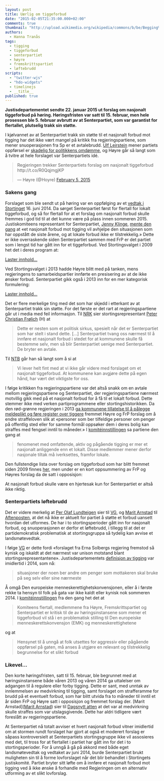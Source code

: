 ```yaml
---
layout: post
title: Uærlig om tiggeforbud
date: "2015-02-05T21:35:00.000+02:00"
comments: true
thumbnail: "http://upload.wikimedia.org/wikipedia/commons/b/be/Begging%2C_Dublin%2C_October_2010.JPG"
authors: 
  - Hanna Tranås
tags: 
  - tigging
  - tiggeforbud
  - senterpartiet
  - høyre
  - fremskrittspartiet
  - løftebrudd
scripts: 
  - "twitter-wjs"
  - "hdo-widgets"
  - timelinejs
  - __title__
published: true
---
```


**Justisdepartementet sendte 22. januar 2015 ut forslag om nasjonalt tiggeforbud på høring. Høringsfristen var satt til 15. februar, men hele prosessen ble 5. februar avbrutt av at Senterpartiet, som var garantist for flertallet, plutselig trakk sin støtte.**

I kjølvannet av at Senterpartiet trakk sin støtte til et nasjonalt forbud mot tigging har det ikke vært mangel på kritikk fra regjeringspartiene, som mener snuoperasjonen fra Sp er et avtalebrudd. [Ulf Leirstein](https://www.holderdeord.no/representatives/uil) mener partiets oppførsel er [skadelig for politikkens omdømme](http://www.vg.no/nyheter/innenriks/tigging/sp-gikk-fra-paadriver-til-motstander/a/23389470/), og Høyre går så langt som å tvitre at hele forslaget var Senterpartiets idé.

<blockquote class="twitter-tweet" lang="en"><p>Regjeringen trekker Senterpartiets forslag om nasjonalt tiggeforbud http://t.co/R0QqjmgjKP</p>&mdash; Høyre (@Hoyre) <a href="https://twitter.com/Hoyre/status/563329915593175040">February 5, 2015</a></blockquote>

### Sakens gang

Forslaget som ble sendt ut på høring var en oppfølging av et [vedtak i Stortinget](https://stortinget.no/no/Saker-og-publikasjoner/Saker/Sak/?p=59721) 16. juni 2014. Da sørget Senterpartiet først for flertall for lokalt tiggeforbud, og så for flertall for at et forslag om nasjonalt forbud skulle fremmes i god tid til at det kunne være på plass innen sommeren 2015. Justiskomiteens representant for Senterpartiet, [Jenny Klinge](https://www.holderdeord.no/representatives/jkl), [mente den gang](https://stortinget.no/Global/pdf/Innstillinger/Stortinget/2013-2014/Inns-201314-275.pdf) at «et nasjonalt forbud mot tigging vil avhjelpe den situasjonen som har oppstått de siste årene, og at lokale forbud ikke er tilstrekkelig.» Dette er ikke overraskende siden Senterpartiet sammen med FrP er det partiet som i lengst tid har gått inn for et tiggeforbud. Ved Stortingsvalget i 2009 het det i deres program at:

<a class="hdo-promises-widget" data-promises="11688,3784" href="https://www.holderdeord.no/">Laster innhold...</a>

Ved Stortingsvalget i 2013 hadde Høyre blitt med på tanken, mens regjeringens to samarbeidspartier innførte en presisering av at de ikke ønsker forbud. Senterpartiet gikk også i 2013 inn for en mer kategorisk formulering:

<a class="hdo-promises-widget" data-promises="8306,11117,10273,8704,7541" href="https://www.holderdeord.no/">Laster innhold...</a>

Det er flere merkelige ting med det som har skjedd i etterkant av at Senterpartiet trakk sin støtte. For det første er det rart at regjeringspartiene går ut i media med feil informasjon. Til [NRK](http://www.nrk.no/norge/_-sp-har-fort-sine-eigne-bak-lyset-1.12191633) sier stortingsrepresentant [Peter Christian Frølich](https://www.holderdeord.no/representatives/pcf) (H) at

> Dette er nesten som et politisk sirkus, spesielt når det er Senterpartiet som har stelt i stand dette. [...] Senterpartiet tvang oss nærmest til å innføre et nasjonalt forbud i stedet for at kommunene skulle få bestemme selv, men så blir Senterpartiet uenige med Senterpartiet. De bryter en avtale.

Til [NTB](http://www.dagbladet.no/2015/02/05/nyheter/politikk/senterpartiet/tiggerforbud/37552813/) går han så langt som å si at

> Vi lever helt fint med at vi ikke går videre med forslaget om et nasjonalt tiggeforbud. At kommunene kan avgjøre dette på egen hånd, har vært det viktigste for oss.

I følge kritikken fra regjeringspartiene var det altså snakk om en avtale mellom regjeringspartiene og Senterpartiet, der regjeringspartiene nærmest motvillig gikk med på et nasjonalt forbud for å få til et lokalt forbud. Dette stemmer ikke med verken partiprogrammene eller stortingshistorikken. Da den rød-grønne regjeringen i 2013 [ga kommunene tillatelse til å pålegge meldeplikt og føre register over tiggere](https://www.regjeringen.no/contentassets/95c5bacb247d4c27bc0de7397b9f55e0/no/pdfs/prp201220130152000dddpdfs.pdf) fremmet Høyre og FrP forslag om å endre straffeloven slik at «personer som ber tilfeldige personer om penger på offentlig sted eller for samme formål oppsøker dem i deres bolig kan straffes med fengsel inntil to måneder.» I [komitéinnstillingen](https://www.stortinget.no/Global/pdf/Innstillinger/Stortinget/2012-2013/Inns-201213-427.pdf) sa partiene den gang at

> fenomenet med omfattende, aktiv og pågående tigging er mer et nasjonalt anliggende enn et lokalt. Disse medlemmer mener derfor nasjonale tiltak må iverksettes, framfor lokale.

Den fullstendige lista over forslag om tiggeforbud som har blitt fremmet siden 2009 finnes [her](https://www.holderdeord.no/issues/17-gjeninnfore-forbud-mot-tigging), men under er en kort oppsummering av FrP og Høyres forslag da de satt i opposisjon:

<div id="u-rlig-om-tiggeforbud-timeline"></div>

At nasjonalt forbud skulle være en hjertesak kun for Senterpartiet er altså ikke riktig.

### Senterpartiets løftebrudd

Det er videre merkelig at [Per Olaf Lundteigen](https://www.holderdeord.no/representatives/pol) sier til [VG](http://www.vg.no/nyheter/innenriks/norsk-politikk/senterpartiet-trekker-stoetten-til-tiggeforbud/a/23389410/), og [Marit Arnstad](https://www.holderdeord.no/representatives/maa) til [Aftenposten](http://www.aftenposten.no/nyheter/iriks/Sp-lederen---Mobilisering-fra-grasrota-har-fort-til-nei-til-tiggeforbud-7889698.html), at det nå ikke er aktuelt for partiet å støtte et forbud uansett hvordan det utformes. De har i to stortingsperioder gått inn for nasjonalt forbud, og snuoperasjonen er derfor et løftebrudd, i tillegg til at det er partidemokratisk problematisk at stortingsgruppa så tydelig kan avvise et landsmøtevedtak.

I følge [VG](http://www.vg.no/nyheter/innenriks/norsk-politikk/senterpartiet-trekker-stoetten-til-tiggeforbud/a/23389410/) er dette fordi «forslaget fra Erna Solbergs regjering fremstod så kynisk og iskaldt at det nærmest var unison motstand blant stortingsrepresentantene». Justisdepartementets [definisjon av tigging](https://www.regjeringen.no/contentassets/3b398ab7520948879f13c6208194a472/no/pdfs/prp201320140083000dddpdfs.pdf) var imidlertid i 2014, som nå:

> situasjoner der noen ber andre om penger som mottakeren skal bruke på seg selv eller sine nærmeste

Å omgå Den europeiske menneskerettighetskonvensjonen, eller å i første rekke ta hensyn til folk på gata var ikke kaldt eller kynisk nok sommeren 2014. I [komitéinnstillingen](https://stortinget.no/Global/pdf/Innstillinger/Stortinget/2013-2014/Inns-201314-275.pdf) fra den gang het det at

> Komiteens flertall, medlemmene fra Høyre, Fremskrittspartiet og Senterpartiet er kritisk til de av høringsinstansene som mener et tiggeforbud vil stå i en problematisk stilling til Den europeiske menneskerettskonvensjon (EMK) og menneskerettighetene

og at

> Hensynet til å unngå at folk utsettes for aggressiv eller pågående oppførsel på gaten, må anses å utgjøre en relevant og tilstrekkelig begrunnelse for et slikt forbud

### Likevel…

Den korte høringsfristen, satt til 15. februar, ble begrunnet med at høringsinstansene både våren 2013 og våren 2014 ga uttalelser om adgangen til å regulere eller forby tigging. Dette er sant, med unntak av innlemmelsen av medvirkning til tigging, samt forslaget om strafferamme for brudd på et eventuelt forbud, som har blitt utvida fra to måneder til inntil et år siden FrP og Høyre satt i opposisjon og fremmet forslag der. [Marit Arnstad]([Marit Arnstad](https://www.holderdeord.no/representatives/maa)) sier til [Dagsnytt atten](http://radio.nrk.no/serie/dagsnytt-atten/nmag03002515/05-02-2015#t=47s) at det var at medvirkning skulle straffes som var utslagsgivende. Dette har aldri tidligere vært foreslått av regjeringspartiene.

At Senterpartiet nå totalt avviser et hvert nasjonalt forbud vitner imidlertid om at stormen rundt forslaget har gjort at også et moderert forslag er såpass kontroversielt at Senterpartiets stortingsgruppe ikke vil assosieres med det, til tross for at flertallet i partiet har gått inn for det i to stortingsperioder. For å unngå å gå på akkord med både eget landsmøtevedtak og vedtaket av juni 2014, burde Senterpartiet brukt muligheten sin til å forme lovforslaget når det blir behandlet i Stortingets justiskomité. Partiet bryter sitt løfte om å innføre et nasjonalt forbud mot tigging ved å ikke ønske å forhandle med Regjeringen om en alternativ utforming av et slikt lovforslag.
